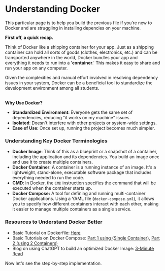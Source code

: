 # Understanding Docker

This particular page is to help you build the previous file if you're new to Docker and are struggling in installing depencies on your machine.&#x20;

**First off, a quick recap.**&#x20;

Think of Docker like a shipping container for your app. Just as a shipping container can hold all sorts of goods (clothes, electronics, etc.) and can be transported anywhere in the world, Docker bundles your app and everything it needs to run into a '**container**.' This makes it easy to share and run your app on any computer.

Given the complexities and manual effort involved in resolving dependency issues in your system, Docker can be a beneficial tool to standardize the development environment among all students.

\
**Why Use Docker?**

* **Standardized Environment**: Everyone gets the same set of dependencies, reducing "it works on my machine" issues.
* **Isolated**: Doesn't interfere with other projects or system-wide settings.
* **Ease of Use**: Once set up, running the project becomes much simpler.

### Understanding Key Docker Terminologies

* **Docker Image**: Think of this as a blueprint or a snapshot of a container, including the application and its dependencies. You build an image once and use it to create multiple containers.
* **Docker Container**: A container is a running instance of an image. It's a lightweight, stand-alone, executable software package that includes everything needed to run the code.
* **CMD**: In Docker, the `CMD` instruction specifies the command that will be executed when the container starts up.
* **Docker Compose:** A tool for defining and running multi-container Docker applications. Using a YAML file (`docker-compose.yml`), it allows you to specify how different containers interact with each other, making it easier to manage multiple containers as a single service.

### Resources to Understand Docker Better

* Basic Tutorial on Dockerfile: [Here](https://youtu.be/0eMU23VyzR8)
* Basic Tutorials on Docker Compose: [Part 1 using (Single Container)](https://youtu.be/600SC33F6Ag), [Part 2 (using 2 Containers)](https://youtu.be/WBqHr2kPc\_A)
* Blog on using ChatGPT to build an optimized Docker Image: [3-Minute Read](https://collabnix.com/when-chatgpt-meet-docker-for-the-first-time/)

Now let's see the step-by-step implementation.
